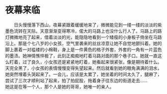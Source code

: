 # 夜幕来临  

&emsp;&emsp;日头慢慢落下西山，夜幕紧跟着缓缓地来了，微微能见到一缕一缕的淡淡的紫墨色流转在天际。天意渐渐变得寒冷，偌大的马路上也没什么行人了。马路上的路灯微微地亮了起来，借着淡淡的光，能隐隐地看到一个矮瘦的小身板子倚坐在马路沿上。那是个七八岁的小女孩，空气里袭来的丝丝凉意让她不自觉地颤抖着。她的脚上裹着一对褴褛的小棉鞋，身上是一件黄色的格子外套，外套的一角有一片蓝色的墨渍。她神情憔悴极了，此刻正痴痴地盯着马路对面的那个巷子口。她就一直这么盯着，过了良久，小女孩还是紧紧地盯着，她看起来很紧张，像是期待着什么。天完全黑了，小女孩的表情慢慢变得失望起来。然后就看到她的眼角满满的泪水，她突然埋着头哭起来了。一会儿，应该是太累了，她坐着的时间太久了，腿麻了，尝试了三次才顺利站了起来，拍了拍屁股，拖着身子往东边的街道走去......
&emsp;&emsp;她这是在等一个人，那个人是她的哥哥，她唯一的亲人。